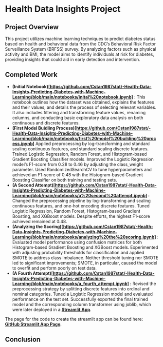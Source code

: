 # Health Data Insights Project

## Project Overview
This project utilizes machine learning techniques to predict diabetes status based on health and behavioral data from the CDC’s Behavioral Risk Factor Surveillance System (BRFSS) survey. By analyzing factors such as physical activity and BMI, the model aims to identify individuals at risk for diabetes, providing insights that could aid in early detection and intervention.

## Completed Work
* **(Initial Notebook)[https://github.com/Cstan1987stat/-Health-Data-Insights-Predicting-Diabetes-with-Machine-Learning/blob/main/notebooks/inital%20notebook.ipynb]** : This notebook outlines how the dataset was obtained, explains the features and their values, and details the process of selecting relevant variables. It also includes filtering and transforming feature values, renaming columns, and conducting basic exploratory data analysis on both continuous and discrete features.
* **(First Model Buidling Process)[https://github.com/Cstan1987stat/-Health-Data-Insights-Predicting-Diabetes-with-Machine-Learning/blob/main/notebooks/first%20model%20building%20process.ipynb]** Applied preprocessing by log-transforming and standard scaling continuous features, and standard scaling discrete features. Trained Logistic Regression, Random Forest, and Histogram-based Gradient Boosting Classifier models. Improved the Logistic Regression model’s F1-score from 0.28 to 0.46 by adjusting the class_weight parameter. Used RandomizedSearchCV to tune hyperparameters and achieved an F1-score of 0.48 with the Histogram-based Gradient Boosting Classifier on both training and testing sets.
* **(A Second Attempt)[https://github.com/Cstan1987stat/-Health-Data-Insights-Predicting-Diabetes-with-Machine-Learning/blob/main/notebooks/a%20second%20attempt.ipynb]** : Changed the preprocessing pipeline by log-transforming and scaling continuous features, and one-hot encoding discrete features. Tuned Logistic Regression, Random Forest, Histogram-based Gradient Boosting, and XGBoost models. Despite efforts, the highest F1-score achieved remained at 0.48.
* **(Analyzing the Scoring)[https://github.com/Cstan1987stat/-Health-Data-Insights-Predicting-Diabetes-with-Machine-Learning/blob/main/notebooks/analyzing%20the%20scoring.ipynb]** : Evaluated model performance using confusion matrices for both Histogram-based Gradient Boosting and XGBoost models. Experimented with adjusting probability thresholds for classification and applied SMOTE to address class imbalance. Neither threshold tuning nor SMOTE led to significant improvements; SMOTE, in particular, caused the model to overfit and perform poorly on test data.
* **(A Fourth Attempt)[https://github.com/Cstan1987stat/-Health-Data-Insights-Predicting-Diabetes-with-Machine-Learning/blob/main/notebooks/a_fourth_attempt.ipynb]** : Revised the preprocessing strategy by splitting discrete features into ordinal and nominal categories. Tuned a Logistic Regression model and evaluated performance on the test set. Successfully exported the final trained model and the corresponding column transformer using joblib, which were later deployed in a **[Streamlit App](https://diabetic-prediction-app-4321.streamlit.app/)**.

The page for the code to create the streamlit app can be found here: **[GitHub Streamlit App Page](https://github.com/Cstan1987stat/Diabetic-Prediction-App-Site)**.

## Conclusion
